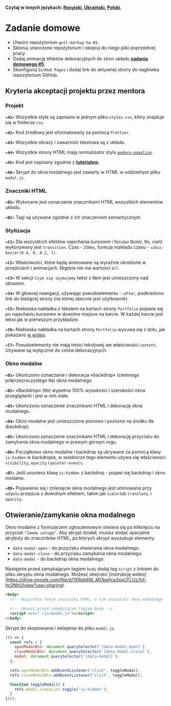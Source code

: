 **Czytaj w innych językach: [Rosyjski](README.md), [Ukraiński](README.ua.md),
[Polski](README.pl.md).**

# Zadanie domowe

- Utwórz repozytorium `goit-markup-hw-05`.
- Sklonuj utworzone repozytorium i skopiuj do niego pliki poprzedniej pracy. 
- Dodaj animację efektów dekoracyjnych do stron układu
  [**zadania domowego #5**](<https://www.figma.com/file/SqiyweSseH96c3wVZmnGfq/Zadanie-domowe-GOIT-Polska?node-id=3334%3A3>).
- Skonfiguruj `GitHub Pages` i dodaj link do aktywnej strony do 
  nagłówka repozytorium GitHub. 

## Kryteria akceptacji projektu przez mentora

### Projekt

**`«A1»`** Wszystkie style są zapisane w jednym pliku `styles.css`, który znajduje się 
w folderze `css`.

**`«A2»`** Kod źródłowy jest sformatowany za pomocą `Prettier`.

**`«A3»`** Wszystkie obrazy i zawartość tekstowa są z układu.

**`«A4»`** Wszystkie strony HTML mają normalizator stylu 
[`modern-nomalize`](https://github.com/sindresorhus/modern-normalize).

**`«A5»`** Kod jest napisany zgodnie z
[**tutorialem**](http://sadcitizen.me/code-guide/).

**`«A6»`** Skrypt do okna modalnego jest zawarty w HTML w oddzielnym pliku `modal.js`.

### Znaczniki HTML

**`«B1»`** Wykonane jest oznaczenie znacznikami HTML wszystkich elementów układu. 

**`«B2»`** Tagi są używane zgodnie z ich znaczeniem semantycznym. 

### Stylizacja

**`«C1»`** Dla wszystkich efektów najechania kursorem i focusu (kolor, tło, cień) wykonywany jest `transition`.
Czas - `250ms`, funkcja rozkładu czasu - `cubic-bezier(0.4, 0, 0.2, 1)`.

**`«C2»`** Właściwości, które będą animowane są wyraźnie określone w przejściach i animacjach. 
Nigdzie nie ma wartości  `all`.

**`«C3»`** W sekcji `Czym się zajmujemy` tekst z tłem jest umieszczony 
nad obrazem.

**`«C4»`** W głównej nawigacji, używając pseudoelementu `::after`, podkreślono link 
do bieżącej strony (na której obecnie jest użytkownik). 

**`«C5»`** Niebieska nakładka z tekstem na kartach strony `Portfolio` pojawia się 
po najechaniu kursorem w dowolne miejsce na karcie. W każdej karcie jest tekst jak w pierwszym przykładzie.

**`«C6»`** Niebieska nakładka na kartach strony `Portfolio` wysuwa się z dołu, jak 
pokazano [w wideo](./preview.gif).

**`«C7»`** Pseudoelementy nie mają treści tekstowej we właściwości `content`. Używane 
są wyłącznie do celów dekoracyjnych. 

### Okno modalne 

**`«D1»`** Ukończono oznaczanie i dekoracja «backdrop» (ciemnego półprzezroczystego 
tła) okna modalnego. 

**`«D2»`** «Backdrop» (tło) wypełnia 100% wysokości i szerokości okna przeglądarki
i jest w nim stałe. 

**`«D3»`** Ukończono oznaczenie znacznikami HTML i dekorację okna modalnego. 

**`«D4»`** Okno modalne jest umieszczone pionowo i poziomo na środku tła (backdrop). 

**`«D5»`** Ukończono oznaczenie znacznikami HTML i dekorację przycisku do zamykania 
okna modalnego w prawym górnym rogu. 

**`«D6»`** Początkowo okno modalne i backdrop są ukrywane za pomocą klasy
`is-hidden` w backdropie, w selektorze tego elementu używa się właściwości
`visibility`, `opacity` i `pointer-events`.

**`«D7»`** Jeśli usuniesz klasę `is-hidden` z backdrop - pojawi się backdrop i
okno modalne. 

**`«D8»`** Pojawienie się i zniknięcie okna modalnego jest animowane przy użyciu
przejścia z dowolnym efektem, takim jak `scale` lub `translate`, i `opacity`.

## Otwieranie/zamykanie okna modalnego 

Okno modalne z formularzem zgłoszeniowym otwiera się po kliknięciu na przycisk
`"Zamów usługę"`. Aby skrypt działał, musisz dodać specjalne atrybuty do znaczników HTML,
po których skrypt wyszukuje elementy: 

- `data-modal-open` - do przycisku otwierania okna modalnego. 
- `data-modal-close` - do przycisku zamykania okna modalnego. 
- `data-modal` - do backdrop okna modalnego. 

Następnie przed zamykającym tagiem `body` dodaj tag `script` z linkiem do pliku 
skryptu okna modalnego. Możesz obejrzeć 
[instrukcję wideo] (https://drive.google.com/file/d/1XRqb6W_MObwfcp2psCFLUz7of-hc2NhU/view?usp=sharing).

```html
<body>
  <!-- Wszystkie Twoje znaczniki HTML, w tym znaczniki okna modalnego  -->

  <!-- Umieść przed zamykającym tagiem body -->
  <script src="./js/modal.js"></script>
</body>
```

Skrypt do skopiowania i wklejenia do pliku `modal.js`.

```js
(() => {
  const refs = {
    openModalBtn: document.querySelector('[data-modal-open]'),
    closeModalBtn: document.querySelector('[data-modal-close]'),
    modal: document.querySelector('[data-modal]'),
  };

  refs.openModalBtn.addEventListener('click', toggleModal);
  refs.closeModalBtn.addEventListener('click', toggleModal);

  function toggleModal() {
    refs.modal.classList.toggle('is-hidden');
  }
})();
```
